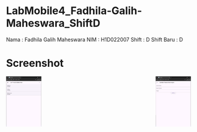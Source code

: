 # LabMobile4_Fadhila-Galih-Maheswara_ShiftD

Nama        : Fadhila Galih Maheswara
NIM         : H1D022007
Shift       : D
Shift Baru  : D

# Screenshot
<div style="display: flex; justify-content: space-between;">
  <img src="tugas4/photos/image.png" width="19%">
  <img src="tugas4/photos/Screenshot 2024-10-02 104151.png" width="19%">
</div>